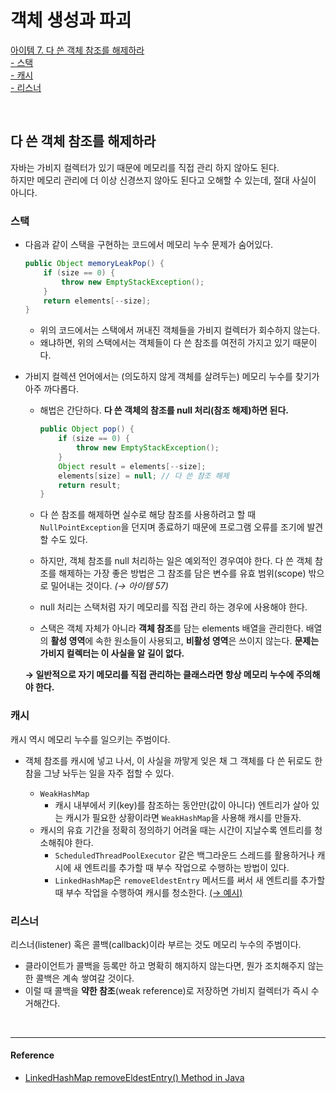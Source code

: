 # 객체 생성과 파괴

[아이템 7. 다 쓴 객체 참조를 해제하라](#다-쓴-객체-참조를-해제하라)  
[- 스택](#스택)  
[- 캐시](#캐시)  
[- 리스너](#리스너)  

<br>

## 다 쓴 객체 참조를 해제하라
자바는 가비지 컬렉터가 있기 때문에 메모리를 직접 관리 하지 않아도 된다.  
하지만 메모리 관리에 더 이상 신경쓰지 않아도 된다고 오해할 수 있는데, 절대 사실이 아니다.


### 스택
- 다음과 같이 스택을 구현하는 코드에서 메모리 누수 문제가 숨어있다.

    ```java
    public Object memoryLeakPop() {
        if (size == 0) {
            throw new EmptyStackException();
        }
        return elements[--size];
    }
    ```
  
  - 위의 코드에서는 스택에서 꺼내진 객체들을 가비지 컬렉터가 회수하지 않는다.
  - 왜냐하면, 위의 스택에서는 객체들이 다 쓴 참조를 여전히 가지고 있기 때문이다.


- 가비지 컬렉션 언어에서는 (의도하지 않게 객체를 살려두는) 메모리 누수를 찾기가 아주 까다롭다.
  - 해법은 간단하다. **다 쓴 객체의 참조를 null 처리(참조 해제)하면 된다.**
    ```java
    public Object pop() {
        if (size == 0) {
            throw new EmptyStackException();
        }
        Object result = elements[--size];
        elements[size] = null; // 다 쓴 참조 해제
        return result;
    }
    ```
    
  - 다 쓴 참조를 해제하면 실수로 해당 참조를 사용하려고 할 때 `NullPointException`을 던지며 종료하기 때문에 프로그램 오류를 조기에 발견할 수도 있다.
  - 하지만, 객체 참조를 null 처리하는 일은 예외적인 경우여야 한다. 다 쓴 객체 참조를 해제하는 가장 좋은 방법은 그 참조를 담은 변수를 유효 범위(scope) 밖으로 밀어내는 것이다. _(→ 아이템 57)_
  - null 처리는 스택처럼 자기 메모리를 직접 관리 하는 경우에 사용해야 한다.
  - 스택은 객체 자체가 아니라 **객체 참조**를 담는 elements 배열을 관리한다. 배열의 **활성 영역**에 속한 원소들이 사용되고, **비활성 영역**은 쓰이지 않는다. **문제는 가비지 컬렉터는 이 사실을 알 길이 없다.**

  **→ 일반적으로 자기 메모리를 직접 관리하는 클래스라면 항상 메모리 누수에 주의해야 한다.**


### 캐시
캐시 역시 메모리 누수를 일으키는 주범이다.
- 객체 참조를 캐시에 넣고 나서, 이 사실을 까맣게 잊은 채 그 객체를 다 쓴 뒤로도 한참을 그냥 놔두는 일을 자주 접할 수 있다.

  - `WeakHashMap`
    - 캐시 내부에서 키(key)를 참조하는 동안만(값이 아니다) 엔트리가 살아 있는 캐시가 필요한 상황이라면 `WeakHashMap`을 사용해 캐시를 만들자.
  - 캐시의 유효 기간을 정확히 정의하기 어려울 때는 시간이 지날수록 엔트리를 청소해줘야 한다.  
    - `ScheduledThreadPoolExecutor` 같은 백그라운드 스레드를 활용하거나 캐시에 새 엔트리를 추가할 때 부수 작업으로 수행하는 방법이 있다.
    - `LinkedHashMap`은 `removeEldestEntry` 메서드를 써서 새 엔트리를 추가할 때 부수 작업을 수행하여 캐시를 청소한다. [(→ 예시)](https://github.com/pageprologue/study-effective-java/blob/main/heejin/src/test/java/study/heejin/chapter2/Item7Test.java#LC50)

### 리스너
리스너(listener) 혹은 콜백(callback)이라 부르는 것도 메모리 누수의 주범이다.
- 클라이언트가 콜백을 등록만 하고 명확히 해지하지 않는다면, 뭔가 조치해주지 않는 한 콜백은 계속 쌓여갈 것이다.
- 이럴 때 콜백을 **약한 참조**(weak reference)로 저장하면 가비지 컬렉터가 즉시 수거해간다.

<br>

---
#### Reference

- [LinkedHashMap removeEldestEntry() Method in Java](https://www.geeksforgeeks.org/linkedhashmap-removeeldestentry-method-in-java)


